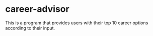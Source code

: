 # career-advisor

This is a program that provides users with their top 10 career options according to their input.
